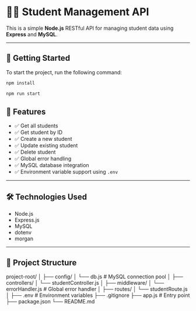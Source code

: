 # 🧑‍🎓 Student Management API

This is a simple **Node.js** RESTful API for managing student data using **Express** and **MySQL**.

---

## 🚀 Getting Started

To start the project, run the following command:

```bash
npm install
```

```bash
npm run start
```

## 🚀 Features

- ✅ Get all students
- ✅ Get student by ID
- ✅ Create a new student
- ✅ Update existing student
- ✅ Delete student
- ✅ Global error handling
- ✅ MySQL database integration
- ✅ Environment variable support using `.env`

---

## 🛠️ Technologies Used

- Node.js
- Express.js
- MySQL
- dotenv
- morgan

---

## 📁 Project Structure

project-root/
│
├── config/
│ └── db.js # MySQL connection pool
│
├── controllers/
│ └── studentController.js
│
├── middleware/
│ └── errorHandler.js # Global error handler
│
├── routes/
│ └── studentRoute.js
│
├── .env # Environment variables
├── .gitignore
├── app.js # Entry point
├── package.json
└── README.md


